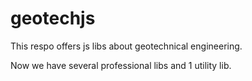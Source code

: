 # geotechjs

This respo offers js libs about geotechnical engineering.

Now we have several professional libs and 1 utility lib.
